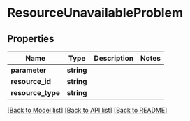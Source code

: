 # ResourceUnavailableProblem

## Properties
Name | Type | Description | Notes
------------ | ------------- | ------------- | -------------
**parameter** | **string** |  | 
**resource_id** | **string** |  | 
**resource_type** | **string** |  | 

[[Back to Model list]](../../README.md#documentation-for-models) [[Back to API list]](../../README.md#documentation-for-api-endpoints) [[Back to README]](../../README.md)

